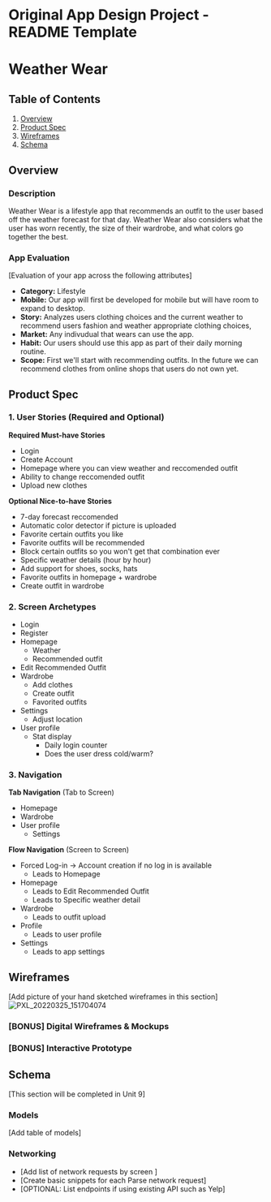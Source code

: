 Original App Design Project - README Template
===

# Weather Wear

## Table of Contents
1. [Overview](#Overview)
1. [Product Spec](#Product-Spec)
1. [Wireframes](#Wireframes)
2. [Schema](#Schema)

## Overview
### Description
Weather Wear is a lifestyle app that recommends an outfit to the user based off the weather forecast for that day. Weather Wear also considers what the user has worn recently, the size of their wardrobe, and what colors go together the best.

### App Evaluation
[Evaluation of your app across the following attributes]
- **Category:** Lifestyle
- **Mobile:** Our app will first be developed for mobile but will have room to expand to desktop.
- **Story:** Analyzes users clothing choices and the current weather to recommend users fashion and weather appropriate clothing choices,
- **Market:** Any indivudual that wears can use the app.
- **Habit:** Our users should use this app as part of their daily morning routine.
- **Scope:** First we'll start with recommending outfits. In the future we can recommend clothes from online shops that users do not own yet. 

## Product Spec

### 1. User Stories (Required and Optional)

**Required Must-have Stories**

* Login
* Create Account
* Homepage where you can view weather and reccomended outfit
* Ability to change reccomended outfit
* Upload new clothes

**Optional Nice-to-have Stories**

* 7-day forecast reccomended
* Automatic color detector if picture is uploaded
* Favorite certain outfits you like
* Favorite outfits will be recommended 
* Block certain outfits so you won't get that combination ever
* Specific weather details (hour by hour)
* Add support for shoes, socks, hats
* Favorite outfits in homepage + wardrobe
* Create outfit in wardrobe

### 2. Screen Archetypes

* Login
* Register
* Homepage
   * Weather
   * Recommended outfit
* Edit Recommended Outfit
* Wardrobe
   * Add clothes
   * Create outfit
   * Favorited outfits
* Settings
   * Adjust location
* User profile
   * Stat display
      * Daily login counter
      * Does the user dress cold/warm?

### 3. Navigation

**Tab Navigation** (Tab to Screen)

* Homepage
* Wardrobe
* User profile
   * Settings

**Flow Navigation** (Screen to Screen)

* Forced Log-in -> Account creation if no log in is available
   * Leads to Homepage
* Homepage
   * Leads to Edit Recommended Outfit
   * Leads to Specific weather detail
* Wardrobe
   * Leads to outfit upload
* Profile
   * Leads to user profile
* Settings
   * Leads to app settings

## Wireframes
[Add picture of your hand sketched wireframes in this section]
![PXL_20220325_151704074](https://user-images.githubusercontent.com/76235043/160689780-86365470-e499-4842-b668-aa526b82d2b8.png)


### [BONUS] Digital Wireframes & Mockups

### [BONUS] Interactive Prototype

## Schema 
[This section will be completed in Unit 9]
### Models
[Add table of models]
### Networking
- [Add list of network requests by screen ]
- [Create basic snippets for each Parse network request]
- [OPTIONAL: List endpoints if using existing API such as Yelp]
